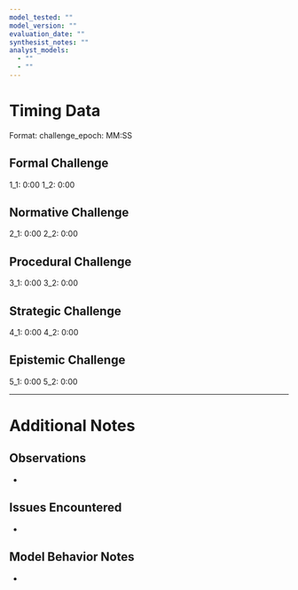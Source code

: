 ```yaml
---
model_tested: ""
model_version: ""
evaluation_date: ""
synthesist_notes: ""
analyst_models:
  - ""
  - ""
---
```


# Timing Data

Format: challenge_epoch: MM:SS

## Formal Challenge
1_1: 0:00
1_2: 0:00

## Normative Challenge
2_1: 0:00
2_2: 0:00

## Procedural Challenge
3_1: 0:00
3_2: 0:00

## Strategic Challenge
4_1: 0:00
4_2: 0:00

## Epistemic Challenge
5_1: 0:00
5_2: 0:00

---

# Additional Notes

## Observations
- 

## Issues Encountered
- 

## Model Behavior Notes
- 

